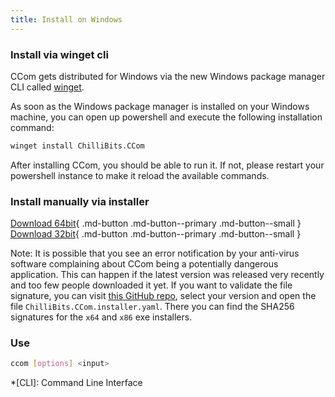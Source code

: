 ```yaml
---
title: Install on Windows
---
```


### Install via winget cli
CCom gets distributed for Windows via the new Windows package manager CLI called [winget](https://github.com/microsoft/winget-cli).

As soon as the Windows package manager is installed on your Windows machine, you can open up powershell and execute the following installation command: <br>
```sh
winget install ChilliBits.CCom
```
After installing CCom, you should be able to run it. If not, please restart your powershell instance to make it reload the available commands.

### Install manually via installer

[Download 64bit](https://github.com/compose-generator/ccom/releases/latest/download/ccom_x64_setup.msi){ .md-button .md-button--primary .md-button--small }
[Download 32bit](https://github.com/compose-generator/ccom/releases/latest/download/ccom_x86_setup.msi){ .md-button .md-button--primary .md-button--small }

Note: It is possible that you see an error notification by your anti-virus software complaining about CCom being a potentially dangerous application. This can happen if the latest version was released very recently and too few people downloaded it yet. If you want to validate the file signature, you can visit [this GitHub repo](https://github.com/microsoft/winget-pkgs/tree/master/manifests/c/ChilliBits/CCom), select your version and open the file `ChilliBits.CCom.installer.yaml`. There you can find the SHA256 signatures for the `x64` and `x86` exe installers.

### Use
```sh
ccom [options] <input>
```

*[CLI]: Command Line Interface